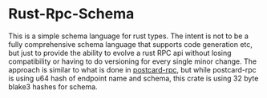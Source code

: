 # Rust-Rpc-Schema

This is a simple schema language for rust types. The intent is not to be a fully comprehensive schema language that supports code generation etc, but just to provide the ability to evolve a rust RPC api without losing compatibility or having to do versioning for every single minor change. The approach is similar to what is done in [postcard-rpc](https://github.com/jamesmunns/postcard-rpc), but while postcard-rpc is using u64 hash of endpoint name and schema, this crate is using 32 byte blake3 hashes for schema.
